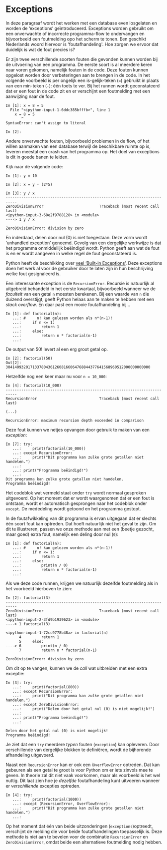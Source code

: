 # Exceptions

In deze paragraaf wordt het werken met een database even losgelaten en worden de ‘exceptions’  geïntroduceerd. Exceptions worden gebruikt om een onverwachte of incorrecte programma-flow te ondervangen en bijvoorbeeld een foutmelding opo het scherm te tonen. Een geschikt Nederlands woord hiervoor is 'foutafhandeling'. Hoe zorgen we ervoor dat duidelijk is wat de fout precies is?

Er zijn twee verschillende soorten fouten die gevonden kunnen worden bij de uitvoering van een programma. De eerste soort is al meerdere keren naar voren gekomen, namelijk fouten in de code. Deze fouten kunnen opgelost worden door verbeteringen aan te brengen in de code. In het volgende voorbeeld is per ongelijk een is-gelijk-teken (`=`) gebruikt in plaats van een min-teken (`-`): één toets te ver. Bij het runnen wordt geconstateerd dat er een fout in de code zit en er verschijnt een foutmelding met een aanwijzing naar de fout.

```iphython
In [1]: x = 8 = 5
  File "<ipython-input-1-6ddc385bfffb>", line 1
    x = 8 = 5
       ^
SyntaxError: can't assign to literal

In [2]: 
```

Andere onverwachte fouten, bijvoorbeeld problemen in de flow, of het willen aanmaken van een database terwijl de beschikbare ruimte op is, leveren meestal een crash van het programma op. Het doel van exceptions is dit in goede banen te leiden.

Kijk naar de volgende code:

```ipython
In [1]: y = 10

In [2]: x = y - (2*5)

In [3]: y / x
---------------------------------------------------------------------------
ZeroDivisionError                         Traceback (most recent call last)
<ipython-input-3-68e2f9788128> in <module>
----> 1 y / x

ZeroDivisionError: division by zero
```

En inderdaad, delen door nul (0) is niet toegestaan. Deze vorm wordt ‘unhandled exception’ genoemd. Gevolg van een dergelijke werkwijze is dat het programma onmiddellijk beëindigd wordt. Python geeft aan wat de fout is en er wordt aangeven in welke regel de fout geconstateerd is.

Python heeft de beschikking over [veel ‘Built-in Exceptions’](https://docs.python.org/3/library/exceptions.html). Deze exceptions doen het werk al voor de gebruiker door te laten zijn in hun beschrijving welke fout gesignaleerd is.

Een interessante exception is de `RecursionError`. Recursie is natuurlijk al uitgebreid behandeld in het eerste kwartaal, bijvoorbeeld wanneer we de *faculteit* van een getal `n` moesten berekenen. Bij een waarde van `n` die duizend overstijgt, geeft Python helaas aan te maken te hebben met een *stack overflow*. En daar past een mooie foutafhandeling bij...

```ipython
In [1]: def factorial(n):
   ...: #     n! kan gelezen worden als n*(n-1)!
   ...:     if n <= 1:
   ...:         return 1
   ...:     else:
   ...:         return n * factorial(n-1)
   ...: 
```


De output van 50! levert al een erg groot getal op.

```ipython
In [2]: factorial(50)
Out[2]: 30414093201713378043612608166064768844377641568960512000000000000
```


Hetzelfde nog een keer maar nu voor `n = 10_000`:

```ipython
In [4]: factorial(10_000)
---------------------------------------------------------------------------
RecursionError                            Traceback (most recent call last)

(...)

RecursionError: maximum recursion depth exceeded in comparison
```

Deze fout kunnen we netjes opvangen door gebruik te maken van een *exception*:

```ipython
In [7]: try:
   ...:     print(factorial(10_000))
   ...: except RecursionError:
   ...:     print("Dit programma kan zulke grote getallen niet handelen.")
   ...: 
   ...: print("Programma beëindigd!")
   ...: 
Dit programma kan zulke grote getallen niet handelen.
Programma beëindigd!

```

Het codeblok wat vermeld staat onder `try` wordt normaal gesproken uitgevoerd. Op het moment dat er wordt waargenomen dat er een fout is ontstaan, wordt er automatisch gesprongen naar het codeblok onder `except`. De mededeling wordt getoond en het programma gestopt.

In de foutafwikkeling van dit programma  is ervan uitgegaan dat er slechts één soort fout kan optreden. Dat hoeft natuurlijk niet het geval te zijn. Om dit te illustreren, passen we onze methode aan met een (beetje gezocht, maar goed) extra fout, namelijk een deling door nul (`0`):

```ipython
In [1]: def factorial(n):
   ...: #     n! kan gelezen worden als n*(n-1)!
   ...:     if n <= 1:
   ...:         return 1
   ...:     else:
   ...:         print(n / 0)
   ...:         return n * factorial(n-1)
   ...: 
```

Als we deze code runnen, krijgen we natuurlijk dezelfde foutmelding als in het voorbeeld hierboven te zien:

```ipython
In [2]: factorial(3)
---------------------------------------------------------------------------
ZeroDivisionError                         Traceback (most recent call last)
<ipython-input-2-3fd9b1939623> in <module>
----> 1 factorial(3)

<ipython-input-1-72cc9778b48a> in factorial(n)
      4         return 1
      5     else:
----> 6         print(n / 0)
      7         return n * factorial(n-1)

ZeroDivisionError: division by zero
```

Om dit op te vangen, kunnen we de *call* wat uitbreiden met een extra exceptie:

```iphython hl_lines="5 6"
In [3]: try:
   ...:     print(factorial(800))
   ...: except RecursionError:
   ...:     print("Dit programma kan zulke grote getallen niet handelen.")
   ...: except ZeroDivisionError:
   ...:     print("Delen door het getal nul (0) is niet mogelijk!")
   ...: 
   ...: print("Programma beëindigd!")
   ...: 

Delen door het getal nul (0) is niet mogelijk!
Programma beëindigd!
```

Je ziet dat een `try` meerdere *typen* fouten (`exception`) kan opleveren. Door verschillende van dergelijke blokken te definiëren, wordt de bijhorende afhandeling uitgevoerd.

Naast een `RecursionError` kan er ook een i`OverflowError` optreden. Dat kan gebeuren als een getal te groot is voor Python om er iets zinvols mee te geven. In theorie zal dit niet vaak voorkomen, maar als voorbeeld is het wel nuttig. Dit laat zien hoe je *dezelfde* foutafhandeling kunt uitvoeren wanneer er *verschillende* excepties optreden.

```ipython
In [4]: try:
   ...:     print(factorial(1000))
   ...: except (RecursionError, OverflowError):
   ...:     print("Dit programma kan zulke grote getallen niet handelen.")
   ...: 
```

Op het moment dat één van beide uitzonderingen (`exceptions`)optreedt, verschijnt de melding die voor beide foutafhandelingen toepasselijk is. Deze methode is niet aan te bevelen voor de combinatie `RecursionError` en `ZeroDivisionError`, omdat beide een alternatieve foutmelding nodig hebben.












